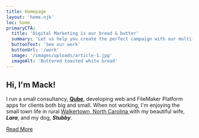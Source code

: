 ```yaml
---
title: Homepage
layout: 'home.njk'
loc: home
primaryCTA:
  title: 'Digital Marketing is our bread & butter'
  summary: 'Let us help you create the perfect campaign with our multi-faceted team of talented creatives.'
  buttonText: 'See our work'
  buttonUrl: '/work'
  image: '/images/uploads/article-1.jpg'
  imageAlt: 'Buttered toasted white bread'
---
```


## Hi, I'm Mack!

I run a small consultancy, **[Qube](https://qube.consulting)**, developing web and FileMaker Platform apps for clients both big and small. When not working, I'm enjoying the small town life in rural <a href="https://en.wikipedia.org/wiki/Walkertown,_North_Carolina" target="_blank">Walkertown, North Carolina <i class="far fa-external-link-square-alt"></i></a> with my beautiful wife, **_Lara_**, and my dog, **_Stubby_**.
<p class="m-b-0">
  <a href="/about/" class="link-read"><span>Read More <i class="fal fa-arrow-right"></i></span></a>
</p>